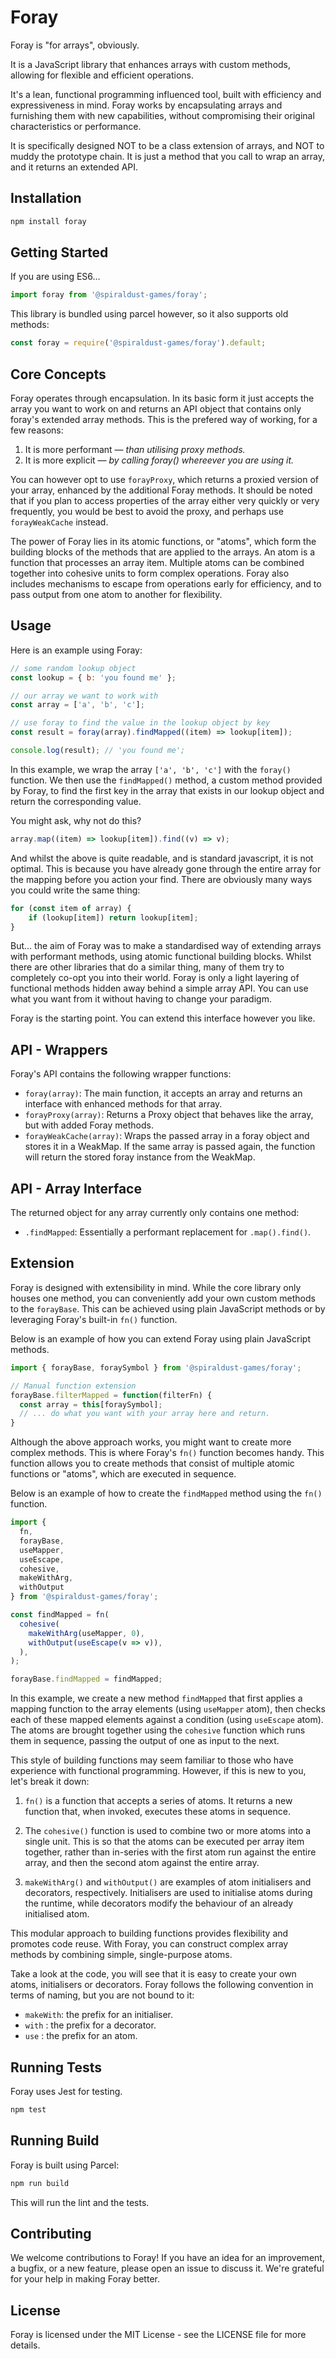 # Foray

Foray is "for arrays", obviously.

It is a JavaScript library that enhances arrays with custom methods, allowing for flexible and efficient operations.

It's a lean, functional programming influenced tool, built with efficiency and expressiveness in mind. Foray works by encapsulating arrays and furnishing them with new capabilities, without compromising their original characteristics or performance.

It is specifically designed NOT to be a class extension of arrays, and NOT to muddy the prototype chain. It is just a method that you call to wrap an array, and it returns an extended API.

## Installation

```javascript
npm install foray
```

## Getting Started

If you are using ES6...

```javascript
import foray from '@spiraldust-games/foray';
```

This library is bundled using parcel however, so it also supports old methods:

```javascript
const foray = require('@spiraldust-games/foray').default;
```

## Core Concepts

Foray operates through encapsulation. In its basic form it just accepts the array you want to work on and returns an API object that contains only foray's extended array methods. This is the prefered way of working, for a few reasons:

1. It is more performant — _than utilising proxy methods._
2. It is more explicit — _by calling foray() whereever you are using it._

You can however opt to use `forayProxy`, which returns a proxied version of your array, enhanced by the additional Foray methods. It should be noted that if you plan to access properties of the array either very quickly or very frequently, you would be best to avoid the proxy, and perhaps use `forayWeakCache` instead.

The power of Foray lies in its atomic functions, or "atoms", which form the building blocks of the methods that are applied to the arrays. An atom is a function that processes an array item. Multiple atoms can be combined together into cohesive units to form complex operations. Foray also includes mechanisms to escape from operations early for efficiency, and to pass output from one atom to another for flexibility.

## Usage

Here is an example using Foray:

```javascript
// some random lookup object
const lookup = { b: 'you found me' };

// our array we want to work with
const array = ['a', 'b', 'c'];

// use foray to find the value in the lookup object by key
const result = foray(array).findMapped((item) => lookup[item]);

console.log(result); // 'you found me';
```

In this example, we wrap the array `['a', 'b', 'c']` with the `foray()` function. We then use the `findMapped()` method, a custom method provided by Foray, to find the first key in the array that exists in our lookup object and return the corresponding value.

You might ask, why not do this?

```javascript
array.map((item) => lookup[item]).find((v) => v);
```

And whilst the above is quite readable, and is standard javascript, it is not optimal. This is because you have already gone through the entire array for the mapping before you action your find. There are obviously many ways you could write the same thing:

```javascript
for (const item of array) {
    if (lookup[item]) return lookup[item];
}
```

But... the aim of Foray was to make a standardised way of extending arrays with performant methods, using atomic functional building blocks. Whilst there are other libraries that do a similar thing, many of them try to completely co-opt you into their world. Foray is only a light layering of functional methods hidden away behind a simple array API. You can use what you want from it without having to change your paradigm.

Foray is the starting point. You can extend this interface however you like.

## API - Wrappers

Foray's API contains the following wrapper functions:

- `foray(array)`: The main function, it accepts an array and returns an interface with enhanced methods for that array.
- `forayProxy(array)`: Returns a Proxy object that behaves like the array, but with added Foray methods.
- `forayWeakCache(array)`: Wraps the passed array in a foray object and stores it in a WeakMap. If the same array is passed again, the function will return the stored foray instance from the WeakMap.

## API - Array Interface

The returned object for any array currently only contains one method:

- `.findMapped`: Essentially a performant replacement for `.map().find()`.

## Extension

Foray is designed with extensibility in mind. While the core library only houses one method, you can conveniently add your own custom methods to the `forayBase`. This can be achieved using plain JavaScript methods or by leveraging Foray's built-in `fn()` function.

Below is an example of how you can extend Foray using plain JavaScript methods.

```javascript
import { forayBase, foraySymbol } from '@spiraldust-games/foray';

// Manual function extension
forayBase.filterMapped = function(filterFn) {
  const array = this[foraySymbol];
  // ... do what you want with your array here and return.
}
```

Although the above approach works, you might want to create more complex methods. This is where Foray's `fn()` function becomes handy. This function allows you to create methods that consist of multiple atomic functions or "atoms", which are executed in sequence.

Below is an example of how to create the `findMapped` method using the `fn()` function.

```javascript
import {
  fn,
  forayBase,
  useMapper,
  useEscape,
  cohesive,
  makeWithArg,
  withOutput
} from '@spiraldust-games/foray';

const findMapped = fn(
  cohesive(
    makeWithArg(useMapper, 0),
    withOutput(useEscape(v => v)),
  ),
);

forayBase.findMapped = findMapped;
```

In this example, we create a new method `findMapped` that first applies a mapping function to the array elements (using `useMapper` atom), then checks each of these mapped elements against a condition (using `useEscape` atom). The atoms are brought together using the `cohesive` function which runs them in sequence, passing the output of one as input to the next.

This style of building functions may seem familiar to those who have experience with functional programming. However, if this is new to you, let's break it down:

1. `fn()` is a function that accepts a series of atoms. It returns a new function that, when invoked, executes these atoms in sequence.

2. The `cohesive()` function is used to combine two or more atoms into a single unit. This is so that the atoms can be executed per array item together, rather than in-series with the first atom run against the entire array, and then the second atom against the entire array.

3. `makeWithArg()` and `withOutput()` are examples of atom initialisers and decorators, respectively. Initialisers are used to initialise atoms during the runtime, while decorators modify the behaviour of an already initialised atom.

This modular approach to building functions provides flexibility and promotes code reuse. With Foray, you can construct complex array methods by combining simple, single-purpose atoms.

Take a look at the code, you will see that it is easy to create your own atoms, initialisers or decorators. Foray follows the following convention in terms of naming, but you are not bound to it:

- `makeWith`: the prefix for an initialiser.
- `with` : the prefix for a decorator.
- `use` : the prefix for an atom.

## Running Tests

Foray uses Jest for testing.

```bash
npm test
```

## Running Build

Foray is built using Parcel:

```bash
npm run build
```

This will run the lint and the tests.

## Contributing

We welcome contributions to Foray! If you have an idea for an improvement, a bugfix, or a new feature, please open an issue to discuss it. We're grateful for your help in making Foray better.

## License

Foray is licensed under the MIT License - see the LICENSE file for more details.
